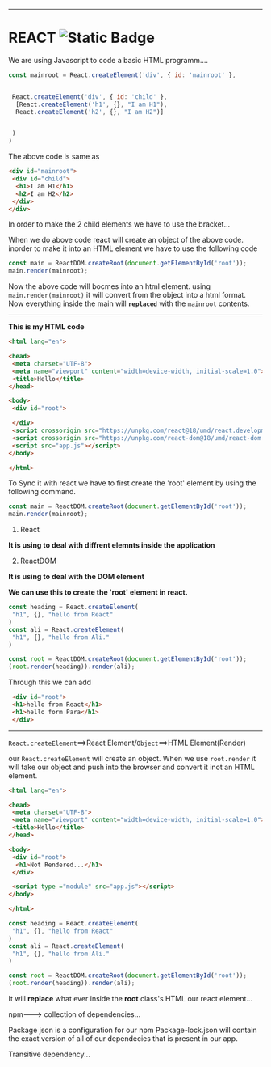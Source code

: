 ************************************************************************************************************************************
# REACT   ![Static Badge](https://shields.io./badge/react-c)


We are using Javascript to code a basic HTML programm....


```javascript
const mainroot = React.createElement('div', { id: 'mainroot' },


 React.createElement('div', { id: 'child' },
  [React.createElement('h1', {}, "I am H1"),
  React.createElement('h2', {}, "I am H2")]


 )
)
```

The above code is same as 
```html
<div id="mainroot">
 <div id="child">
  <h1>I am H1</h1>
  <h2>I am H2</h2>
 </div>
</div>
```


In order to make the 2 child elements we have to use the bracket...

When we do above code react will create an object of the above code. inorder to make it into an HTML element we have to  use the following code

```javascript
const main = ReactDOM.createRoot(document.getElementById('root'));
main.render(mainroot);
```


Now the above code will bocmes into an html element.
using `main.render(mainroot)` it will convert from the object into a html format. Now everything inside the main will **`replaced`** with the `mainroot` contents.

************************************************************************************************************************************

**This is my HTML code**

```html
<html lang="en">

<head>
 <meta charset="UTF-8">
 <meta name="viewport" content="width=device-width, initial-scale=1.0">
 <title>Hello</title>
</head>

<body>
 <div id="root">

 </div>
 <script crossorigin src="https://unpkg.com/react@18/umd/react.development.js"></script>
 <script crossorigin src="https://unpkg.com/react-dom@18/umd/react-dom.development.js"></script>
 <script src="app.js"></script>
</body>

</html>
```

To Sync it with react we have to first create the 'root' element by using the following command.


```javascript
const main = ReactDOM.createRoot(document.getElementById('root'));
main.render(mainroot);
```
1. React

**It is using to deal with diffrent elemnts inside the application**

2. ReactDOM

**It is using to deal with the DOM element**

**We can use this to create the 'root' element in react.**




```javascript
const heading = React.createElement(
 "h1", {}, "hello from React"
)
const ali = React.createElement(
 "h1", {}, "hello from Ali."
)

const root = ReactDOM.createRoot(document.getElementById('root'));
(root.render(heading)).render(ali);
```


Through this we can add 
```html
 <div id="root">
 <h1>hello from React</h1>
 <h1>hello form Para</h1>
 </div>

```
***************************************************

`React.createElement`==>React Element/`Object`==>HTML Element(Render)

our `React.createElement` will create an object.
When we use `root.render` it will take our object and push into the browser and convert it inot an HTML element.

``` html
<html lang="en">

<head>
 <meta charset="UTF-8">
 <meta name="viewport" content="width=device-width, initial-scale=1.0">
 <title>Hello</title>
</head>

<body>
 <div id="root">
  <h1>Not Rendered...</h1>
 </div>

 <script type ="module" src="app.js"></script>
</body>

</html>
```


```javascript
const heading = React.createElement(
 "h1", {}, "hello from React"
)
const ali = React.createElement(
 "h1", {}, "hello from Ali."
)

const root = ReactDOM.createRoot(document.getElementById('root'));
(root.render(heading)).render(ali);
```

It will __replace__ what ever inside the **root** class's HTML our react element...


npm---> collection of dependencies...

Package json is a configuration for our npm
Package-lock.json will contain the exact version of all of our dependecies that is present in our app.

Transitive dependency...




